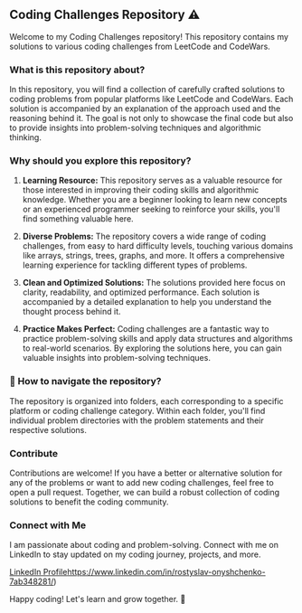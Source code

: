 ## Coding Challenges Repository ⚠️

Welcome to my Coding Challenges repository! This repository contains my solutions to various coding challenges from LeetCode and CodeWars.

### What is this repository about? 

In this repository, you will find a collection of carefully crafted solutions to coding problems from popular platforms like LeetCode and CodeWars. Each solution is accompanied by an explanation of the approach used and the reasoning behind it. The goal is not only to showcase the final code but also to provide insights into problem-solving techniques and algorithmic thinking.

### Why should you explore this repository?

1. **Learning Resource:** This repository serves as a valuable resource for those interested in improving their coding skills and algorithmic knowledge. Whether you are a beginner looking to learn new concepts or an experienced programmer seeking to reinforce your skills, you'll find something valuable here.

2. **Diverse Problems:** The repository covers a wide range of coding challenges, from easy to hard difficulty levels, touching various domains like arrays, strings, trees, graphs, and more. It offers a comprehensive learning experience for tackling different types of problems.

3. **Clean and Optimized Solutions:** The solutions provided here focus on clarity, readability, and optimized performance. Each solution is accompanied by a detailed explanation to help you understand the thought process behind it.

4. **Practice Makes Perfect:** Coding challenges are a fantastic way to practice problem-solving skills and apply data structures and algorithms to real-world scenarios. By exploring the solutions here, you can gain valuable insights into problem-solving techniques.

### 🧭 How to navigate the repository? 

The repository is organized into folders, each corresponding to a specific platform or coding challenge category. Within each folder, you'll find individual problem directories with the problem statements and their respective solutions.

### Contribute

Contributions are welcome! If you have a better or alternative solution for any of the problems or want to add new coding challenges, feel free to open a pull request. Together, we can build a robust collection of coding solutions to benefit the coding community.

### Connect with Me

I am passionate about coding and problem-solving. Connect with me on LinkedIn to stay updated on my coding journey, projects, and more.

[LinkedIn Profile](https://www.linkedin.com/in/rostyslav-onyshchenko-7ab348281/)https://www.linkedin.com/in/rostyslav-onyshchenko-7ab348281/)

Happy coding! Let's learn and grow together. 🤝

